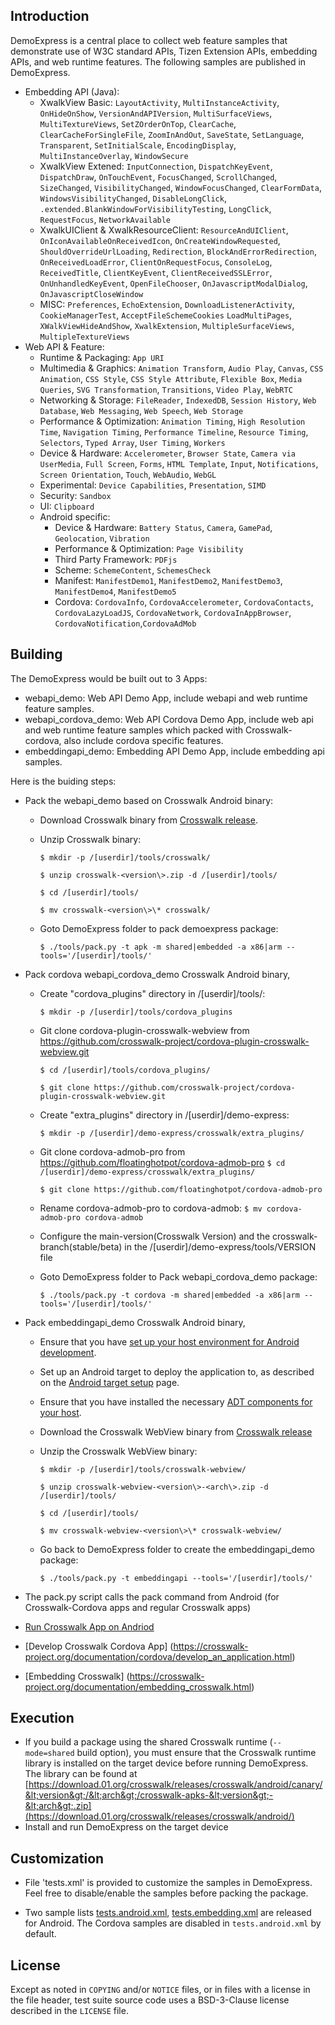 ## Introduction

DemoExpress is a central place to collect web feature samples that demonstrate use of W3C standard APIs, Tizen Extension APIs, embedding APIs, and web runtime features. The following samples are published in DemoExpress.
* Embedding API (Java): 
  * XwalkView Basic: `LayoutActivity`, `MultiInstanceActivity`, `OnHideOnShow`, `VersionAndAPIVersion`, `MultiSurfaceViews`, `MultiTextureViews`, `SetZOrderOnTop`, `ClearCache`, `ClearCacheForSingleFile`, `ZoomInAndOut`, `SaveState`, `SetLanguage`, `Transparent`, `SetInitialScale`, `EncodingDisplay`, `MultiInstanceOverlay`, `WindowSecure`
  * XwalkView Extened: `InputConnection`, `DispatchKeyEvent`, `DispatchDraw`, `OnTouchEvent`, `FocusChanged`, `ScrollChanged`, `SizeChanged`, `VisibilityChanged`, `WindowFocusChanged`, `ClearFormData`, `WindowsVisibilityChanged`, `DisableLongClick`, `.extended.BlankWindowForVisibilityTesting`, `LongClick`, `RequestFocus`, `NetworkAvailable` 
  * XwalkUIClient & XwalkResourceClient: `ResourceAndUIClient`, `OnIconAvailableOnReceivedIcon`, `OnCreateWindowRequested`, `ShouldOverrideUrlLoading`, `Redirection`, `BlockAndErrorRedirection`, `OnReceivedLoadError`, `ClientOnRequestFocus`, `ConsoleLog`, `ReceivedTitle`, `ClientKeyEvent`, `ClientReceivedSSLError`, `OnUnhandledKeyEvent`, `OpenFileChooser`, `OnJavascriptModalDialog`, `OnJavascriptCloseWindow`
  * MISC: `Preferences`, `EchoExtension`, `DownloadListenerActivity`, `CookieManagerTest`, `AcceptFileSchemeCookies`
  `LoadMultiPages`, `XWalkViewHideAndShow`, `XwalkExtension`, `MultipleSurfaceViews`, `MultipleTextureViews`
* Web API & Feature:
  * Runtime & Packaging: `App URI`
  * Multimedia & Graphics: `Animation Transform`, `Audio Play`, `Canvas`, `CSS Animation`, `CSS Style`, `CSS Style Attribute`, `Flexible Box`, `Media Queries`, `SVG Transformation`, `Transitions`, `Video Play`, `WebRTC`
  * Networking & Storage: `FileReader`, `IndexedDB`, `Session History`, `Web Database`, `Web Messaging`, `Web Speech`, `Web Storage`
  * Performance & Optimization: `Animation Timing`,  `High Resolution Time`, `Navigation Timing`, `Performance Timeline`, `Resource Timing`, `Selectors`, `Typed Array`, `User Timing`, `Workers`
  * Device & Hardware: `Accelerometer`, `Browser State`, `Camera via UserMedia`, `Full Screen`, `Forms`, `HTML Template`, `Input`, `Notifications`, `Screen Orientation`, `Touch`, `WebAudio`, `WebGL`
  * Experimental: `Device Capabilities`, `Presentation`, `SIMD`
  * Security: `Sandbox`
  * UI: `Clipboard`
  * Android specific:
    * Device & Hardware: `Battery Status`, `Camera`, `GamePad`, `Geolocation`, `Vibration`
    * Performance & Optimization: `Page Visibility`
    * Third Party Framework: `PDFjs`
    * Scheme: `SchemeContent`, `SchemesCheck`
    * Manifest: `ManifestDemo1`, `ManifestDemo2`, `ManifestDemo3`, `ManifestDemo4`, `ManifestDemo5`
    * Cordova: `CordovaInfo`, `CordovaAccelerometer`, `CordovaContacts`, `CordovaLazyLoadJS`, `CordovaNetwork`, `CordovaInAppBrowser`, `CordovaNotification`,`CordovaAdMob`

## Building
The DemoExpress would be built out to 3 Apps:
* webapi_demo: Web API Demo App, include webapi and web runtime feature samples.
* webapi_cordova_demo: Web API Cordova Demo App, include web api and web runtime feature samples which packed with Crosswalk-cordova, also include cordova specific features.
* embeddingapi_demo: Embedding API Demo App, include embedding api samples.

Here is the buiding steps:
* Pack the webapi_demo based on Crosswalk Android binary:
  * Download Crosswalk binary from [Crosswalk release](https://download.01.org/crosswalk/releases/crosswalk/android/).
  * Unzip Crosswalk binary:

    `$ mkdir -p /[userdir]/tools/crosswalk/`

    `$ unzip crosswalk-<version\>.zip -d /[userdir]/tools/`

    `$ cd /[userdir]/tools/`

    `$ mv crosswalk-<version\>\* crosswalk/`

  * Goto DemoExpress folder to pack demoexpress package:

    `$ ./tools/pack.py -t apk -m shared|embedded -a x86|arm --tools='/[userdir]/tools/'`

* Pack cordova webapi_cordova_demo Crosswalk Android binary,
  * Create "cordova_plugins" directory in /[userdir]/tools/:

    `$ mkdir -p /[userdir]/tools/cordova_plugins`

  * Git clone cordova-plugin-crosswalk-webview from https://github.com/crosswalk-project/cordova-plugin-crosswalk-webview.git

    `$ cd /[userdir]/tools/cordova_plugins/`

    `$ git clone https://github.com/crosswalk-project/cordova-plugin-crosswalk-webview.git`

  * Create "extra_plugins" directory in /[userdir]/demo-express:

    `$ mkdir -p /[userdir]/demo-express/crosswalk/extra_plugins/`

  * Git clone cordova-admob-pro from https://github.com/floatinghotpot/cordova-admob-pro
    `$ cd /[userdir]/demo-express/crosswalk/extra_plugins/`

    `$ git clone https://github.com/floatinghotpot/cordova-admob-pro`

  * Rename cordova-admob-pro to cordova-admob:
    `$ mv cordova-admob-pro cordova-admob`

  * Configure the main-version(Crosswalk Version) and the crosswalk-branch(stable/beta) in the /[userdir]/demo-express/tools/VERSION file

  * Goto DemoExpress folder to Pack webapi_cordova_demo package:

    `$ ./tools/pack.py -t cordova -m shared|embedded -a x86|arm --tools='/[userdir]/tools/'`

* Pack embeddingapi_demo Crosswalk Android binary,
  * Ensure that you have [set up your host environment for Android development](https://crosswalk-project.org/documentation/getting_started/linux_host_setup.html).
  * Set up an Android target to deploy the application to, as described on the [Android target setup](https://crosswalk-project.org/documentation/getting_started/android_target_setup.html) page.
  * Ensure that you have installed the necessary [ADT components for your host](http://developer.android.com/tools/sdk/eclipse-adt.html).
  * Download the Crosswalk WebView binary from [Crosswalk release](https://download.01.org/crosswalk/releases/crosswalk/android/)
  * Unzip the Crosswalk WebView binary:

    `$ mkdir -p /[userdir]/tools/crosswalk-webview/`

    `$ unzip crosswalk-webview-<version\>-<arch\>.zip -d /[userdir]/tools/`

    `$ cd /[userdir]/tools/`

    `$ mv crosswalk-webview-<version\>\* crosswalk-webview/`

  * Go back to DemoExpress folder to create the embeddingapi_demo package:

    `$ ./tools/pack.py -t embeddingapi --tools='/[userdir]/tools/'`

* The pack.py script calls the pack command from Android (for Crosswalk-Cordova apps and regular Crosswalk apps)
 * [Run Crosswalk App on Andriod](https://crosswalk-project.org/documentation/getting_started/run_on_android.html)
 * [Develop Crosswalk Cordova App] (https://crosswalk-project.org/documentation/cordova/develop_an_application.html)
 * [Embedding Crosswalk] (https://crosswalk-project.org/documentation/embedding_crosswalk.html)

## Execution
* If you build a package using the shared Crosswalk runtime (`--mode=shared` build option), you must ensure that the Crosswalk runtime library is installed on the target device before running DemoExpress. The library can be found at [https://download.01.org/crosswalk/releases/crosswalk/android/canary/&lt;version&gt;/&lt;arch&gt;/crosswalk-apks-&lt;version&gt;-&lt;arch&gt;.zip](https://download.01.org/crosswalk/releases/crosswalk/android/)
* Install and run DemoExpress on the target device

## Customization

* File 'tests.xml' is provided to customize the samples in DemoExpress. Feel free to disable/enable the samples before packing the package.

* Two sample lists [tests.android.xml](https://github.com/crosswalk-project/demo-express/blob/master/tests.android.xml), [tests.embedding.xml](https://github.com/crosswalk-project/demo-express/blob/master/tests.embedding.xml) are released for Android. The Cordova samples are disabled in `tests.android.xml` by default.

## License

Except as noted in `COPYING` and/or `NOTICE` files, or in files with a license in the file header, test suite source code uses a BSD-3-Clause license described in the
`LICENSE` file.
